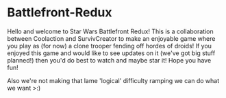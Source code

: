 # Battlefront-Redux
Hello and welcome to Star Wars Battlefront Redux! This is a collaboration between Coolaction and SurvivCreator to make an enjoyable game where you play as (for now) a clone trooper fending off hordes of droids!
If you enjoyed this game and would like to see updates on it (we've got big stuff planned!) then you'd do best to watch and maybe star it! Hope you have fun!


Also we're not making that lame 'logical' difficulty ramping we can do what we want >:)
